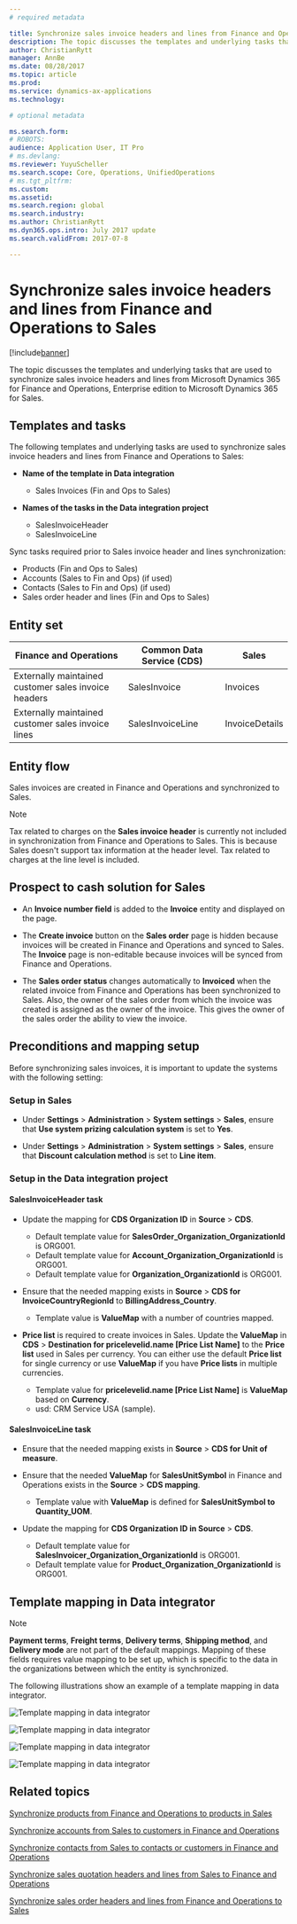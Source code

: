 ```yaml
---
# required metadata

title: Synchronize sales invoice headers and lines from Finance and Operations to Sales
description: The topic discusses the templates and underlying tasks that are used to synchronize sales invoice headers and lines from Microsoft Dynamics 365 for Finance and Operations, Enterprise edition to Microsoft Dynamics 365 for Sales. 
author: ChristianRytt
manager: AnnBe
ms.date: 08/28/2017
ms.topic: article
ms.prod: 
ms.service: dynamics-ax-applications
ms.technology: 

# optional metadata

ms.search.form: 
# ROBOTS: 
audience: Application User, IT Pro
# ms.devlang: 
ms.reviewer: YuyuScheller
ms.search.scope: Core, Operations, UnifiedOperations
# ms.tgt_pltfrm: 
ms.custom: 
ms.assetid: 
ms.search.region: global
ms.search.industry: 
ms.author: ChristianRytt
ms.dyn365.ops.intro: July 2017 update 
ms.search.validFrom: 2017-07-8

---
```


# Synchronize sales invoice headers and lines from Finance and Operations to Sales

[!include[banner](../includes/banner.md)]

The topic discusses the templates and underlying tasks that are used to synchronize sales invoice headers and lines from Microsoft Dynamics 365 for Finance and Operations, Enterprise edition to Microsoft Dynamics 365 for Sales. 

## Templates and tasks

The following templates and underlying tasks are used to synchronize sales invoice headers and lines from Finance and Operations to Sales:

- **Name of the template in Data integration** 

     - Sales Invoices (Fin and Ops to Sales)

- **Names of the tasks in the Data integration project**

    - SalesInvoiceHeader
    - SalesInvoiceLine

Sync tasks required prior to Sales invoice header and lines synchronization:
-	Products (Fin and Ops to Sales)
-	Accounts (Sales to Fin and Ops) (if used)
-	Contacts (Sales to Fin and Ops) (if used)
-   Sales order header and lines (Fin and Ops to Sales)

## Entity set

| Finance and Operations                               | Common Data Service (CDS)              | Sales          |
|------------------------------------------------------|------------------|----------------|
| Externally maintained customer sales invoice headers | SalesInvoice     | Invoices       |
| Externally maintained customer sales invoice lines   | SalesInvoiceLine | InvoiceDetails |

## Entity flow

Sales invoices are created in Finance and Operations and synchronized to Sales.

> [!NOTE]
> Tax related to charges on the **Sales invoice header** is currently not included in synchronization from Finance and Operations to Sales. This is because Sales doesn't support tax information at the header level. Tax related to charges at the line level is included.

## Prospect to cash solution for Sales

-  An **Invoice number field** is added to the **Invoice** entity and displayed on the page.
 
-  The **Create invoice** button on the **Sales order** page is hidden because invoices will be created in Finance and Operations and synced to Sales. The **Invoice** page is non-editable because invoices will be synced from Finance and Operations.
 
-  The **Sales order status** changes automatically to **Invoiced** when the related invoice from Finance and Operations has been  synchronized to Sales. Also, the owner of the sales order from which the invoice was created is assigned as the owner of the invoice. This gives the owner of the sales order the ability to view the invoice.
 
## Preconditions and mapping setup

Before synchronizing sales invoices, it is important to update the systems with the following setting:

### Setup in Sales

- Under **Settings** > **Administration** > **System settings** > **Sales**, ensure that **Use system prizing calculation system** is set to **Yes**. 

- Under **Settings** > **Administration** > **System settings** > **Sales**, ensure that **Discount calculation method** is set to **Line item**. 

### Setup in the Data integration project

#### SalesInvoiceHeader task

- Update the mapping for **CDS Organization ID** in **Source** > **CDS**. 

    -  Default template value for **SalesOrder_Organization_OrganizationId** is ORG001.
    -  Default template value for **Account_Organization_OrganizationId** is ORG001.
    -  Default template value for **Organization_OrganizationId** is ORG001.

- Ensure that the needed mapping exists in **Source** > **CDS for InvoiceCountryRegionId** to **BillingAddress_Country**.

    -  Template value is **ValueMap** with a number of countries mapped.

- **Price list** is required to create invoices in Sales. Update the **ValueMap** in **CDS** > **Destination for pricelevelid.name [Price List Name]** to the **Price list** used in Sales per currency. You can either use the default **Price list** for single currency or use **ValueMap** if you have **Price lists** in multiple currencies.

    -  Template value for **pricelevelid.name [Price List Name]** is **ValueMap** based on **Currency**.
    -  usd: CRM Service USA (sample). 

#### SalesInvoiceLine task

- Ensure that the needed mapping exists in **Source** > **CDS for Unit of measure**.

- Ensure that the needed **ValueMap** for **SalesUnitSymbol** in Finance and Operations exists in the **Source** > **CDS mapping**. 
    
    - Template value with **ValueMap** is defined for **SalesUnitSymbol to Quantity_UOM**.
    
-  Update the mapping for **CDS Organization ID in Source** > **CDS**. 

    -  Default template value for **SalesInvoicer_Organization_OrganizationId** is ORG001.
    -  Default template value for **Product_Organization_OrganizationId** is ORG001.
 
## Template mapping in Data integrator

> [!NOTE]
> **Payment terms**, **Freight terms**, **Delivery terms**, **Shipping method**, and **Delivery mode** are not part of the default mappings. Mapping of these fields requires value mapping to be set up, which is specific to the data in the organizations between which the entity is synchronized.

The following illustrations show an example of a template mapping in data integrator.

![Template mapping in data integrator](./media/sales-invoice-template-mapping-data-integrator-1.png)

![Template mapping in data integrator](./media/sales-invoice-template-mapping-data-integrator-2.png)

![Template mapping in data integrator](./media/sales-invoice-template-mapping-data-integrator-3.png)

![Template mapping in data integrator](./media/sales-invoice-template-mapping-data-integrator-4.png)


## Related topics

[Synchronize products from Finance and Operations to products in Sales](products-template-mapping.md)

[Synchronize accounts from Sales to customers in Finance and Operations](accounts-template-mapping.md)

[Synchronize contacts from Sales to contacts or customers in Finance and Operations](contacts-template-mapping.md)

[Synchronize sales quotation headers and lines from Sales to Finance and Operations](sales-quotation-template-mapping.md)

[Synchronize sales order headers and lines from Finance and Operations to Sales](sales-order-template-mapping.md)

